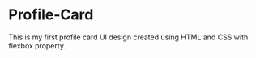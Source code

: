 # Profile-Card
This is my first profile card UI design created using HTML and CSS with flexbox property.
